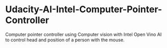 # Udacity-AI-Intel-Computer-Pointer-Controller
Computer pointer controller using Computer vision with Intel Open Vino AI to control head and position of a person with the mouse.
